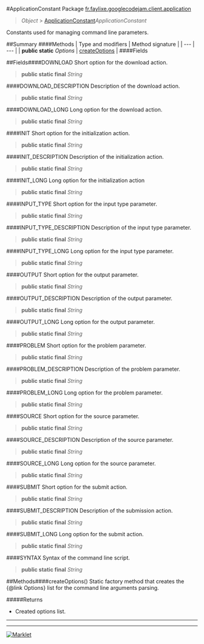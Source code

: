 #ApplicationConstant
Package [fr.faylixe.googlecodejam.client.application](README.md)<br>

> *Object* > [ApplicationConstant](ApplicationConstant.md)*ApplicationConstant*

<p>Constants used for managing command
 line parameters.</p>

##Summary
####Methods
| Type and modifiers | Method signature |
| --- | --- |
| **public static** *Options* | [createOptions](#createoptions) |
####Fields

##Fields####DOWNLOAD
Short option for the download action.
> **public static final** *String*

####DOWNLOAD_DESCRIPTION
Description of the download action.
> **public static final** *String*

####DOWNLOAD_LONG
Long option for the download action.
> **public static final** *String*

####INIT
Short option for the initialization action.
> **public static final** *String*

####INIT_DESCRIPTION
Description of the initialization action.
> **public static final** *String*

####INIT_LONG
Long option for the initialization action
> **public static final** *String*

####INPUT_TYPE
Short option for the input type parameter.
> **public static final** *String*

####INPUT_TYPE_DESCRIPTION
Description of the input type parameter.
> **public static final** *String*

####INPUT_TYPE_LONG
Long option for the input type parameter.
> **public static final** *String*

####OUTPUT
Short option for the output parameter.
> **public static final** *String*

####OUTPUT_DESCRIPTION
Description of the output parameter.
> **public static final** *String*

####OUTPUT_LONG
Long option for the output parameter.
> **public static final** *String*

####PROBLEM
Short option for the problem parameter.
> **public static final** *String*

####PROBLEM_DESCRIPTION
Description of the problem parameter.
> **public static final** *String*

####PROBLEM_LONG
Long option for the problem parameter.
> **public static final** *String*

####SOURCE
Short option for the source parameter.
> **public static final** *String*

####SOURCE_DESCRIPTION
Description of the source parameter.
> **public static final** *String*

####SOURCE_LONG
Long option for the source parameter.
> **public static final** *String*

####SUBMIT
Short option for the submit action.
> **public static final** *String*

####SUBMIT_DESCRIPTION
Description of the submission action.
> **public static final** *String*

####SUBMIT_LONG
Long option for the submit action.
> **public static final** *String*

####SYNTAX
Syntax of the command line script.
> **public static final** *String*


##Methods####createOptions()
Static factory method that creates the {@link Options} list
 for the command line arguments parsing.

#####Returns
* Created options list.

---

---

[![Marklet](https://img.shields.io/badge/Generated%20by-Marklet-green.svg)](https://github.com/Faylixe/marklet)